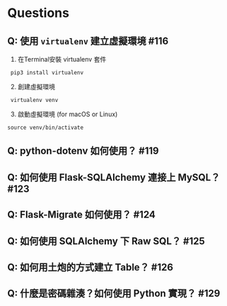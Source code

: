 # Questions

## Q: 使用 `virtualenv` 建立虛擬環境 #116
1. 在Terminal安裝 virtualenv 套件
```commandline
 pip3 install virtualenv
```
2. 創建虛擬環境
```commandline
 virtualenv venv
```
3. 啟動虛擬環境 (for macOS or Linux)
```commandline
source venv/bin/activate
```

## Q: python-dotenv 如何使用？ #119



## Q: 如何使用 Flask-SQLAlchemy 連接上 MySQL？ #123

## Q: Flask-Migrate 如何使用？ #124

## Q: 如何使用 SQLAlchemy 下 Raw SQL？ #125

## Q: 如何用土炮的方式建立 Table？ #126

## Q: 什麼是密碼雜湊？如何使用 Python 實現？ #129